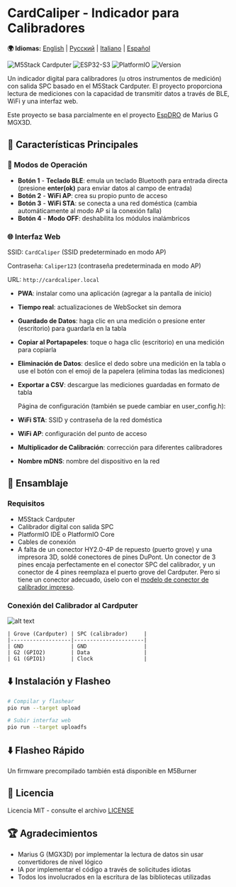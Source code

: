 # CardCaliper - Indicador para Calibradores

**🌍 Idiomas:** [English](README.md) | [Русский](README_RU.md) | [Italiano](README_IT.md) | [Español](README_ES.md)

![M5Stack Cardputer](https://img.shields.io/badge/Hardware-M5Stack%20Cardputer-blue)
![ESP32-S3](https://img.shields.io/badge/MCU-ESP32--S3-green)
![PlatformIO](https://img.shields.io/badge/Platform-PlatformIO-orange)
![Version](https://img.shields.io/badge/Version-2.0.0-brightgreen)

Un indicador digital para calibradores (u otros instrumentos de medición) con salida SPC basado en el M5Stack Cardputer. El proyecto proporciona lectura de mediciones con la capacidad de transmitir datos a través de BLE, WiFi y una interfaz web.

Este proyecto se basa parcialmente en el proyecto [EspDRO](https://github.com/MGX3D/EspDRO) de Marius G MGX3D.

## 🎯 Características Principales

### 🔗 Modos de Operación
- **Botón 1** - **Teclado BLE**: emula un teclado Bluetooth para entrada directa (presione **enter(ok)** para enviar datos al campo de entrada)
- **Botón 2** - **WiFi AP**: crea su propio punto de acceso
- **Botón 3** - **WiFi STA**: se conecta a una red doméstica (cambia automáticamente al modo AP si la conexión falla)
- **Botón 4** - **Modo OFF**: deshabilita los módulos inalámbricos

### 🌐 Interfaz Web
  SSID: `CardCaliper` (SSID predeterminado en modo AP)

  Contraseña: `Caliper123` (contraseña predeterminada en modo AP)

  URL: `http://cardcaliper.local`
- **PWA**: instalar como una aplicación (agregar a la pantalla de inicio)
- **Tiempo real**: actualizaciones de WebSocket sin demora
- **Guardado de Datos**: haga clic en una medición o presione enter (escritorio) para guardarla en la tabla
- **Copiar al Portapapeles**: toque o haga clic (escritorio) en una medición para copiarla
- **Eliminación de Datos**: deslice el dedo sobre una medición en la tabla o use el botón con el emoji de la papelera (elimina todas las mediciones)
- **Exportar a CSV**: descargue las mediciones guardadas en formato de tabla

  Página de configuración (también se puede cambiar en user_config.h):
- **WiFi STA**: SSID y contraseña de la red doméstica
- **WiFi AP**: configuración del punto de acceso
- **Multiplicador de Calibración**: corrección para diferentes calibradores
- **Nombre mDNS**: nombre del dispositivo en la red

## 🔧 Ensamblaje
### Requisitos
- M5Stack Cardputer
- Calibrador digital con salida SPC
- PlatformIO IDE o PlatformIO Core
- Cables de conexión
- A falta de un conector HY2.0-4P de repuesto (puerto grove) y una impresora 3D,
 soldé conectores de pines DuPont. Un conector de 3 pines encaja perfectamente en el conector SPC del calibrador, y un conector de 4 pines reemplaza el puerto grove del Cardputer.
 Pero si tiene un conector adecuado, úselo con el [modelo de conector de calibrador impreso](https://github.com/MGX3D/EspDRO/blob/master/CAD/spc_connector.stl).

### Conexión del Calibrador al Cardputer
![alt text](images/Pinout.png)

```
| Grove (Cardputer) | SPC (calibrador)     |
|-------------------|----------------------|
| GND               | GND                  |
| G2 (GPIO2)        | Data                 |
| G1 (GPIO1)        | Clock                |
```

## ⬇️ Instalación y Flasheo

```bash
# Compilar y flashear
pio run --target upload

# Subir interfaz web
pio run --target uploadfs
```
## ⬇️ Flasheo Rápido

Un firmware precompilado también está disponible en M5Burner

## 📄 Licencia

Licencia MIT - consulte el archivo [LICENSE](LICENSE)

## 🏆 Agradecimientos

- Marius G (MGX3D) por implementar la lectura de datos sin usar convertidores de nivel lógico
- IA por implementar el código a través de solicitudes idiotas
- Todos los involucrados en la escritura de las bibliotecas utilizadas

